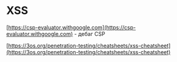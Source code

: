 # XSS

[https://csp-evaluator.withgoogle.com](https://csp-evaluator.withgoogle.com) - дебаг CSP

[https://3os.org/penetration-testing/cheatsheets/xss-cheatsheet](https://3os.org/penetration-testing/cheatsheets/xss-cheatsheet)
